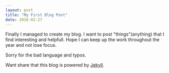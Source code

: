 ```yaml
---
layout: post
title: "My First Blog Post"
date: 2016-02-27
---
```


Finally I managed to create my blog. 
I want to post "things"(anything) that I find interesting and helpfull.
Hope I can keep up the work throughout the year and not lose focus.

Sorry for the bad language and typos.

Want share that this blog is powered by [Jekyll](http://jekyllrb.com).
